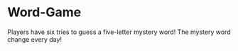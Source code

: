 # Word-Game
Players have six tries to guess a five-letter mystery word!
The mystery word change every day!
